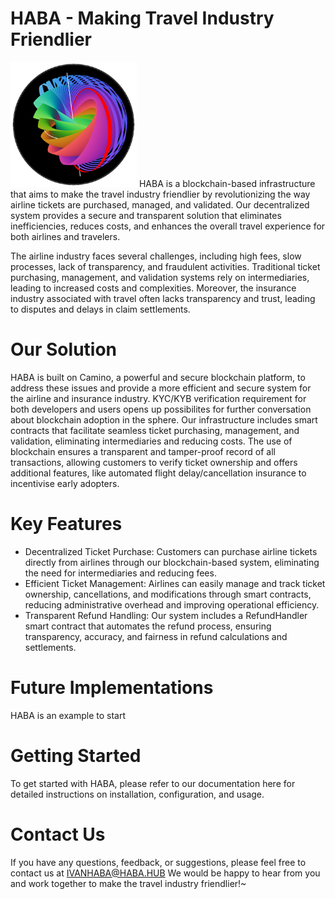 
# HABA - Making Travel Industry Friendlier
<img src=https://github.com/juuroudojo/images/blob/main/Shoemake_Hopf_small.png height = "200" />
HABA is a blockchain-based infrastructure that aims to make the travel industry friendlier by revolutionizing the way airline tickets are purchased, managed, and validated. Our decentralized system provides a secure and transparent solution that eliminates inefficiencies, reduces costs, and enhances the overall travel experience for both airlines and travelers.

The airline industry faces several challenges, including high fees, slow processes, lack of transparency, and fraudulent activities. Traditional ticket purchasing, management, and validation systems rely on intermediaries, leading to increased costs and complexities. Moreover, the insurance industry associated with travel often lacks transparency and trust, leading to disputes and delays in claim settlements.

# Our Solution
HABA is built on Camino, a powerful and secure blockchain platform, to address these issues and provide a more efficient and secure system for the airline and insurance industry. KYC/KYB verification requirement for both developers and users opens up possibilites for further conversation about blockchain adoption in the sphere. Our infrastructure includes smart contracts that facilitate seamless ticket purchasing, management, and validation, eliminating intermediaries and reducing costs. The use of blockchain ensures a transparent and tamper-proof record of all transactions, allowing customers to verify ticket ownership and offers additional features, like automated flight delay/cancellation insurance to incentivise early adopters.

# Key Features
- Decentralized Ticket Purchase: Customers can purchase airline tickets directly from airlines through our blockchain-based system, eliminating the need for intermediaries and reducing fees.
- Efficient Ticket Management: Airlines can easily manage and track ticket ownership, cancellations, and modifications through smart contracts,  reducing administrative overhead and improving operational efficiency.
- Transparent Refund Handling: Our system includes a RefundHandler smart contract that automates the refund process, ensuring transparency, accuracy, and fairness in refund calculations and settlements.

# Future Implementations
HABA is an example to start 

# Getting Started
To get started with HABA, please refer to our documentation here for detailed instructions on installation, configuration, and usage.

# Contact Us
If you have any questions, feedback, or suggestions, please feel free to contact us at IVANHABA@HABA.HUB We would be happy to hear from you and work together to make the travel industry friendlier!~